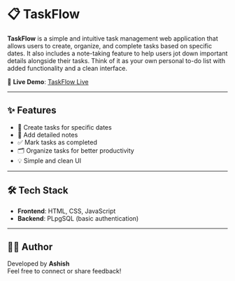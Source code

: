 # 📋 TaskFlow

**TaskFlow** is a simple and intuitive task management web application that allows users to create, organize, and complete tasks based on specific dates. It also includes a note-taking feature to help users jot down important details alongside their tasks. Think of it as your own personal to-do list with added functionality and a clean interface.

🔗 **Live Demo**: [TaskFlow Live](https://live1234.com)

---

## ✨ Features

- 📅 Create tasks for specific dates
- 📝 Add detailed notes
- ✅ Mark tasks as completed
- 🗂️ Organize tasks for better productivity
- 💡 Simple and clean UI

---

## 🛠️ Tech Stack

- **Frontend**: HTML, CSS, JavaScript  
- **Backend**: PLpgSQL (basic authentication)

---

## 🙋‍♂️ Author

Developed by **Ashish**  
Feel free to connect or share feedback!

